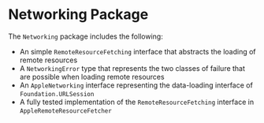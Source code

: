# Networking Package

The `Networking` package includes the following:
* An simple `RemoteResourceFetching` interface that abstracts the loading of remote resources
* A `NetworkingError` type that represents the two classes of failure that are possible when loading remote resources
* An `AppleNetworking` interface representing the data-loading interface of `Foundation.URLSession`
* A fully tested implementation of the `RemoteResourceFetching` interface in `AppleRemoteResourceFetcher`  
